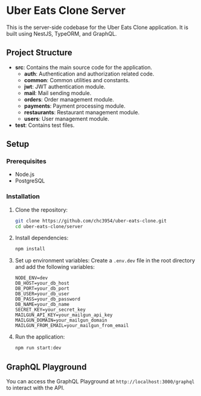 # Uber Eats Clone Server

This is the server-side codebase for the Uber Eats Clone application. It is built using NestJS, TypeORM, and GraphQL.

## Project Structure

- **src**: Contains the main source code for the application.
  - **auth**: Authentication and authorization related code.
  - **common**: Common utilities and constants.
  - **jwt**: JWT authentication module.
  - **mail**: Mail sending module.
  - **orders**: Order management module.
  - **payments**: Payment processing module.
  - **restaurants**: Restaurant management module.
  - **users**: User management module.
- **test**: Contains test files.

## Setup

### Prerequisites

- Node.js
- PostgreSQL

### Installation

1. Clone the repository:

   ```bash
   git clone https://github.com/chc3954/uber-eats-clone.git
   cd uber-eats-clone/server
   ```

2. Install dependencies:

   ```bash
   npm install
   ```

3. Set up environment variables:
   Create a `.env.dev` file in the root directory and add the following variables:

   ```env
   NODE_ENV=dev
   DB_HOST=your_db_host
   DB_PORT=your_db_port
   DB_USER=your_db_user
   DB_PASS=your_db_password
   DB_NAME=your_db_name
   SECRET_KEY=your_secret_key
   MAILGUN_API_KEY=your_mailgun_api_key
   MAILGUN_DOMAIN=your_mailgun_domain
   MAILGUN_FROM_EMAIL=your_mailgun_from_email
   ```

4. Run the application:
   ```bash
   npm run start:dev
   ```

## GraphQL Playground

You can access the GraphQL Playground at `http://localhost:3000/graphql` to interact with the API.
